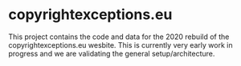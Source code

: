 # copyrightexceptions.eu

This project contains the code and data for the 2020 rebuild of the copyrightexceptions.eu wesbite. This is currently very early work in progress and we are validating the general setup/architecture. 
